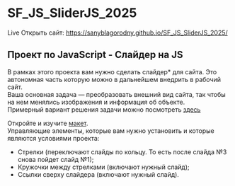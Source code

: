 # SF_JS_SliderJS_2025

Live
Открыть сайт: https://sanyblagorodny.github.io/SF_JS_SliderJS_2025/

## Проект по JavaScript - Слайдер на JS  

В рамках этого проекта вам нужно сделать слайдер* для сайта. Это автономная часть которую можно в дальнейшем внедрить в рабочий сайт.   
Ваша основная задача — преобразовать внешний вид сайта, так чтобы на нем менялись изображения и информация об объекте.    
Примерный вариант решения задачи можно посмотреть [здесь](https://codepen.io/SkillFactory/pen/NWYraLv)

Откройте и изучите [макет](https://www.figma.com/file/D4rkmpfIjEC3GwYBPgE1vd/Slider).  
Управляющие элементы, которые вам нужно установить и которые являются условиями проекта:   
* Стрелки (переключают слайды по кольцу. То есть после слайда №3 снова пойдет слайд №1);
* Кружочки между стрелками (включают нужный слайд);
* Ссылки сверху слайдера (включают нужный слайд).
